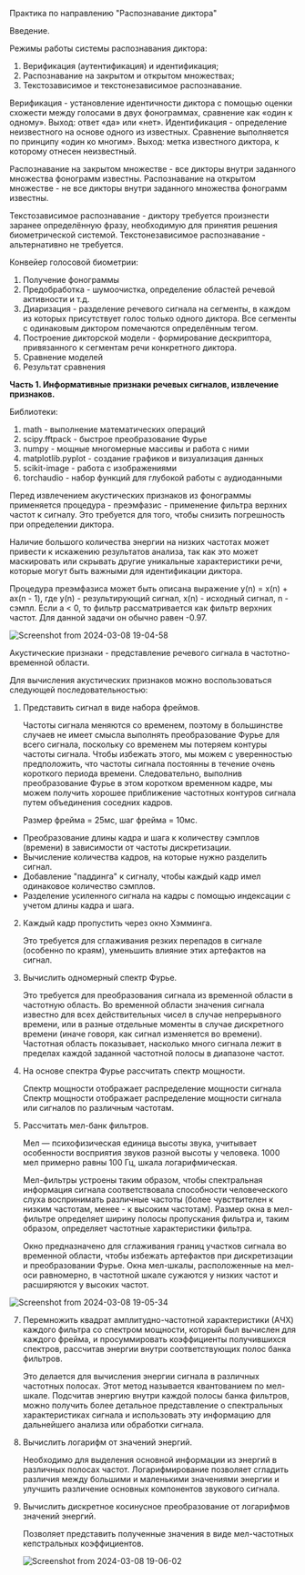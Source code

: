 Практика по направлению "Распознавание диктора"

Введение.

Режимы работы системы распознавания диктора:

1. Верификация (аутентификация) и идентификация;
2. Распознавание на закрытом и открытом множествах;
3. Текстозависимое и текстонезависимое распознавание.

Верификация - установление идентичности диктора с помощью оценки схожести между голосами в двух фонограммах, сравнение как «один к одному». Выход: ответ «да» или «нет».
Идентификация - определение неизвестного на основе одного из известных. Сравнение выполняется по принципу «один ко многим». Выход: метка известного диктора, к которому отнесен неизвестный.

Распознавание на закрытом множестве - все дикторы внутри заданного множества фонограмм известны.
Распознавание на открытом множестве - не все дикторы внутри заданного множества фонограмм известны.

Текстозависимое распознавание - диктору требуется произнести заранее определённую фразу, необходимую для принятия решения биометрической системой.
Текстонезависимое распознавание - альтернативно не требуется.

Конвейер голосовой биометрии:

1. Получение фонограммы
2. Предобработка - шумоочистка, определение областей речевой активности и т.д.
3. Диаризация - разделение речевого сигнала на сегменты, в каждом из которых присутствует голос только одного диктора. Все сегменты с одинаковым диктором помечаются определённым тегом.
4. Построение дикторской модели - формирование дескриптора, привязанного к сегментам речи конкретного диктора.
5. Сравнение моделей
6. Результат сравнения

**Часть 1. Информативные признаки речевых сигналов, извлечение признаков.**

  Библиотеки:
1. math - выполнение математических операций
2. scipy.fftpack - быстрое преобразование Фурье
3. numpy - мощные многомерные массивы и работа с ними
4. matplotlib.pyplot - создание графиков и визуализация данных
5. scikit-image - работа с изображениями
6. torchaudio - набор функций для глубокой работы с аудиоданными

Перед извлечением акустических признаков из фонограммы применяется процедура - преэмфазис - применение фильтра верхних частот к сигналу. Это требуется для того, чтобы снизить погрешность при определении диктора.

Наличие большого количества энергии на низких частотах может привести к искажению результатов анализа, так как это может маскировать или скрывать другие уникальные характеристики речи, которые могут быть важными для идентификации диктора.

Процедура преэмфазиса может быть описана выражение y(n) = x(n) + ax(n - 1), где y(n) - результирующий сигнал, x(n) - исходный сигнал, n - сэмпл. Если a < 0, то фильтр рассматривается как фильтр верхних частот. Для данной задачи он обычно равен -0.97.

![Screenshot from 2024-03-08 19-04-58](https://github.com/H1ghN0on/speaker-recognition-practice/assets/65870074/f70e115a-3a57-4319-8c90-38076d5684e6)


Акустические признаки - представление речевого сигнала в частотно-временной области.

Для вычисления акустических признаков можно воспользоваться следующей последовательностью:

1. Представить сигнал в виде набора фреймов.
   
   Частоты сигнала меняются со временем, поэтому в большинстве случаев не имеет смысла выполнять преобразование Фурье для всего сигнала, поскольку со временем мы потеряем контуры частоты сигнала. Чтобы избежать этого, мы можем с уверенностью предположить, что частоты сигнала постоянны в течение очень короткого периода времени. Следовательно, выполнив преобразование Фурье в этом коротком временном кадре, мы можем получить хорошее приближение частотных контуров сигнала путем объединения соседних кадров.

   Размер фрейма = 25мс, шаг фрейма = 10мс.

  - Преобразование длины кадра и шага к количеству сэмплов (времени) в зависимости от частоты дискретизации.
  - Вычисление количества кадров, на которые нужно разделить сигнал.
  - Добавление "паддинга" к сигналу, чтобы каждый кадр имел одинаковое количество сэмплов.
  - Разделение усиленного сигнала на кадры с помощью индексации с учетом длины кадра и шага.
   
2. Каждый кадр пропустить через окно Хэмминга.

   Это требуется для сглаживания резких перепадов в сигнале (особенно по краям), уменьшить влияние этих артефактов на сигнал.
   
3. Вычислить одномерный спектр Фурье.

    Это требуется для преобразования сигнала из временной области в частотную область. Во временной области значения сигнала известно для всех действительных чисел в случае непрерывного времени, или в разные отдельные моменты в случае дискретного времени (иначе говоря, как сигнал изменяется во времени). Частотная область показывает, насколько много сигнала лежит в пределах каждой заданной частотной полосы в диапазоне частот.
   
4. На основе спектра Фурье рассчитать спектр мощности.
   
     Спектр мощности отображает распределение мощности сигнала Спектр мощности отображает распределение мощности сигнала или сигналов по различным частотам.
   
5. Рассчитать мел-банк фильтров.
  
     Мел — психофизическая единица высоты звука, учитывает особенности восприятия звуков разной высоты у человека. 1000 мел примерно равны 100 Гц, шкала логарифмическая.

     Мел-фильтры устроены таким образом, чтобы спектральная информация сигнала соответствовала способности человеческого слуха воспринимать различные частоты (более чувствителен к низким частотам, менее - к высоким частотам). Размер окна в мел-фильтре определяет ширину полосы пропускания фильтра и, таким образом, определяет частотные характеристики фильтра.

   Окно предназначено для сглаживания границ участков сигнала во временной области, чтобы избежать артефактов при дискретизации и преобразовании Фурье. Окна мел-шкалы, расположенные на мел-оси равномерно, в частотной шкале сужаются у низких частот и расширяются у высоких частот.

  ![Screenshot from 2024-03-08 19-05-34](https://github.com/H1ghN0on/speaker-recognition-practice/assets/65870074/5addd88f-4c3c-48b3-8466-2ef923a74d79)


7. Перемножить квадрат амплитудно-частотной характеристики (АЧХ) каждого фильтра со спектром мощности, который был вычислен для каждого фрейма, и просуммировать коэффициенты получившихся спектров, рассчитав энергии внутри соответствующих полос банка фильтров.
  
    Это делается для вычисления энергии сигнала в различных частотных полосах. Этот метод называется квантованием по мел-шкале. Подсчитав энергию внутри каждой полосы банка фильтров, можно получить более детальное представление о спектральных характеристиках сигнала и использовать эту информацию для дальнейшего анализа или обработки сигнала.

8. Вычислить логарифм от значений энергий.

    Необходимо для выделения основной информации из энергий в различных полосах частот. Логарифмирование позволяет сгладить различия между большими и маленькими значениями энергии и улучшить различение основных компонентов звукового сигнала.

9. Вычислить дискретное косинусное преобразование от логарифмов значений энергий.

     Позволяет представить полученные значения в виде мел-частотных кепстральных коэффициентов.

   ![Screenshot from 2024-03-08 19-06-02](https://github.com/H1ghN0on/speaker-recognition-practice/assets/65870074/93c70128-df10-42d3-ab6a-787a58c4840b)


   
